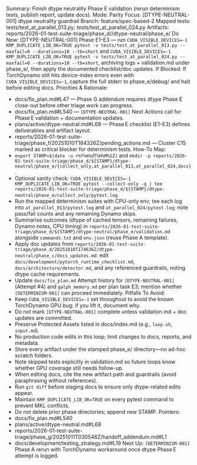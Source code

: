 Summary: Finish dtype neutrality Phase E validation (rerun determinism tests, publish report, update docs).
Mode: Parity
Focus: [DTYPE-NEUTRAL-001] dtype neutrality guardrail
Branch: feature/spec-based-2
Mapped tests: tests/test_at_parallel_013.py; tests/test_at_parallel_024.py
Artifacts: reports/2026-01-test-suite-triage/phase_d/<STAMP>/dtype-neutral/phase_e/
Do Now: [DTYPE-NEUTRAL-001] Phase E1–E3 — run `CUDA_VISIBLE_DEVICES=-1 KMP_DUPLICATE_LIB_OK=TRUE pytest -v tests/test_at_parallel_013.py --maxfail=0 --durations=10 --tb=short` and `CUDA_VISIBLE_DEVICES=-1 KMP_DUPLICATE_LIB_OK=TRUE pytest -v tests/test_at_parallel_024.py --maxfail=0 --durations=10 --tb=short`, archiving logs + validation.md under phase_e/, then apply the documented checklist/doc updates.
If Blocked: If TorchDynamo still hits device-index errors even with `CUDA_VISIBLE_DEVICES=-1`, capture the full stderr to phase_e/debug/ and halt before editing docs.
Priorities & Rationale:
- docs/fix_plan.md#L47 — Phase G addendum requires dtype Phase E close-out before other triage work can progress.
- docs/fix_plan.md#L540 — `[DTYPE-NEUTRAL-001]` Next Actions call for Phase E validation + documentation updates.
- plans/active/dtype-neutral.md#L68 — Phase E checklist (E1–E3) defines deliverables and artifact layout.
- reports/2026-01-test-suite-triage/phase_f/20251010T184326Z/pending_actions.md — Cluster C15 marked as critical blocker for determinism tests.
How-To Map:
- `export STAMP=$(date -u +%Y%m%dT%H%M%SZ)` and `mkdir -p reports/2026-01-test-suite-triage/phase_d/${STAMP}/dtype-neutral/phase_e/{collect_only,at_parallel_013,at_parallel_024,docs}`.
- Optional sanity check: `CUDA_VISIBLE_DEVICES=-1 KMP_DUPLICATE_LIB_OK=TRUE pytest --collect-only -q | tee reports/2026-01-test-suite-triage/phase_d/${STAMP}/dtype-neutral/phase_e/collect_only/pytest.log`.
- Run the mapped determinism suites with CPU-only env; tee each log into `at_parallel_013/pytest.log` and `at_parallel_024/pytest.log`; note pass/fail counts and any remaining Dynamo skips.
- Summarise outcomes (dtype of cached tensors, remaining failures, Dynamo notes, CPU timing) in `reports/2026-01-test-suite-triage/phase_d/${STAMP}/dtype-neutral/phase_e/validation.md` alongside `commands.txt` and `env.json` (reuse Phase A template).
- Apply doc updates from `reports/2026-01-test-suite-triage/phase_d/20251010T174636Z/dtype-neutral/phase_c/docs_updates.md`: edit `docs/development/pytorch_runtime_checklist.md`, `docs/architecture/detector.md`, and any referenced guardrails, noting dtype cache requirements.
- Update `docs/fix_plan.md` Attempt history for `[DTYPE-NEUTRAL-001]` (Attempt #4) and `galph_memory.md` per plan task E3; mention whether `[DETERMINISM-001]` can proceed immediately.
Pitfalls To Avoid:
- Keep `CUDA_VISIBLE_DEVICES=-1` set throughout to avoid the known TorchDynamo GPU bug; if you lift it, document why.
- Do not mark `[DTYPE-NEUTRAL-001]` complete unless validation.md + doc updates are committed.
- Preserve Protected Assets listed in docs/index.md (e.g., `loop.sh`, `input.md`).
- No production code edits in this loop; limit changes to docs, reports, and metadata.
- Store every artifact under the stamped phase_e/ directory—no ad-hoc scratch folders.
- Note skipped tests explicitly in validation.md so future loops know whether GPU coverage still needs follow-up.
- When editing docs, cite the new artifact path and guardrails (avoid paraphrasing without references).
- Run `git diff` before staging docs to ensure only dtype-related edits appear.
- Maintain `KMP_DUPLICATE_LIB_OK=TRUE` on every pytest command to prevent MKL conflicts.
- Do not delete prior phase directories; append new STAMP.
Pointers:
- docs/fix_plan.md#L540
- plans/active/dtype-neutral.md#L68
- reports/2026-01-test-suite-triage/phase_g/20251011T030546Z/handoff_addendum.md#L1
- docs/development/testing_strategy.md#L19
Next Up: `[DETERMINISM-001]` Phase A rerun with TorchDynamo workaround once dtype Phase E attempt is logged.
